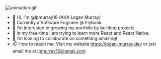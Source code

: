 ![animation gif](https://cdn.dribbble.com/users/1059583/screenshots/4171367/media/5c8264a20b247115b68e6c2f4c97d5e6.gif)
- 👋 Hi, I’m @lpmurray16 (AKA Logan Murray)
- 💼 Currently a Software Engineer @ Flybook
- 👀 I’m interested in growing my portfolio by building projects.
- 🌱 In my free-time I am trying to learn more React and React Native.
- 💞️ I’m looking to collaborate on something amazing!
- 📫 How to reach me: Visit my website https://logan-murray.dev or just email me at lpmurray16@gmail.com

